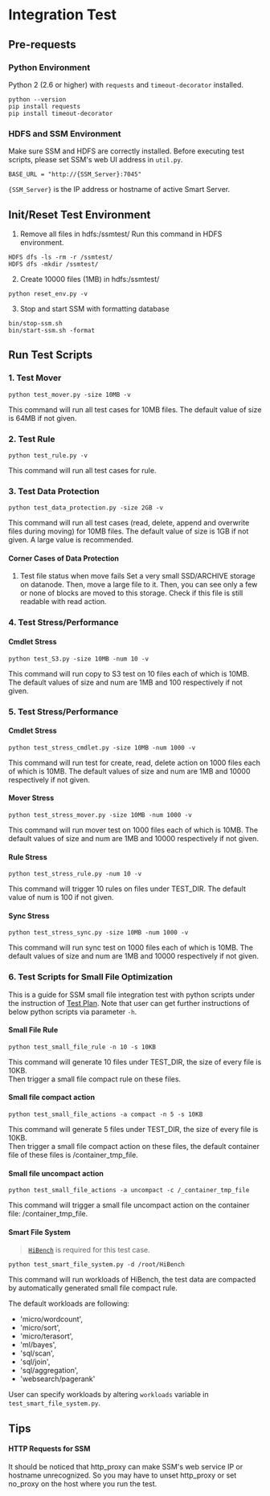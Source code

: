 # Integration Test 


## Pre-requests
### Python Environment
Python 2 (2.6 or higher) with `requests` and `timeout-decorator` installed.
```
python --version
pip install requests
pip install timeout-decorator
```

### HDFS and SSM Environment
Make sure SSM and HDFS are correctly installed. Before executing test scripts, please set SSM's web UI address in `util.py`.
```
BASE_URL = "http://{SSM_Server}:7045"
```

`{SSM_Server}` is the IP address or hostname of active Smart Server.

## Init/Reset Test Environment
1. Remove all files in hdfs:/ssmtest/
Run this command in HDFS environment.
```
HDFS dfs -ls -rm -r /ssmtest/
HDFS dfs -mkdir /ssmtest/
```

2. Create 10000 files (1MB) in hdfs:/ssmtest/

```
python reset_env.py -v
```

3. Stop and start SSM with formatting database

```
bin/stop-ssm.sh
bin/start-ssm.sh -format
```

## Run Test Scripts
### 1. Test Mover
```
python test_mover.py -size 10MB -v

```
This command will run all test cases for 10MB files.
The default value of size is 64MB if not given.

### 2. Test Rule
```
python test_rule.py -v
```
This command will run all test cases for rule.

### 3. Test Data Protection
```
python test_data_protection.py -size 2GB -v
```
This command will run all test cases (read, delete, append and overwrite files during moving) for 10MB files.
The default value of size is 1GB if not given. A large value is recommended.

#### Corner Cases of Data Protection

1. Test file status when move fails
Set a very small SSD/ARCHIVE storage on datanode. Then, move a large file to it. Then, you can see only a few or none of blocks are moved to this storage. Check if this file is still readable with read action.

### 4. Test Stress/Performance

#### Cmdlet Stress
```
python test_S3.py -size 10MB -num 10 -v
```
This command will run copy to S3 test on 10 files each of which is 10MB.
The default values of size and num are 1MB and 100 respectively if not given.

### 5. Test Stress/Performance

#### Cmdlet Stress
```
python test_stress_cmdlet.py -size 10MB -num 1000 -v
```
This command will run test for create, read, delete action on 1000 files each of which is 10MB.
The default values of size and num are 1MB and 10000 respectively if not given.

#### Mover Stress
```
python test_stress_mover.py -size 10MB -num 1000 -v
```
This command will run mover test on 1000 files each of which is 10MB.
The default values of size and num are 1MB and 10000 respectively if not given.

#### Rule Stress
```
python test_stress_rule.py -num 10 -v
```
This command will trigger 10 rules on files under TEST_DIR.
The default value of num is 100 if not given.

#### Sync Stress
```
python test_stress_sync.py -size 10MB -num 1000 -v
```
This command will run sync test on 1000 files each of which is 10MB.
The default values of size and num are 1MB and 10000 respectively if not given.

### 6. Test Scripts for Small File Optimization

This is a guide for SSM small file integration test with python scripts under the instruction of [Test Plan](https://github.com/Intel-bigdata/SSM/blob/trunk/supports/small-file-test/SSM%20Small%20File%20Optimization%20Test%20Plan.md).
Note that user can get further instructions of below python scripts via parameter `-h`.

#### Small File Rule
```
python test_small_file_rule -n 10 -s 10KB
```
This command will generate 10 files under TEST_DIR, the size of every file is 10KB.         
Then trigger a small file compact rule on these files.

#### Small file compact action
```
python test_small_file_actions -a compact -n 5 -s 10KB
```
This command will generate 5 files under TEST_DIR, the size of every file is 10KB.          
Then trigger a small file compact action on these files, the default container file of these files is /container_tmp_file.

#### Small file uncompact action
```
python test_small_file_actions -a uncompact -c /_container_tmp_file
```
This command will trigger a small file uncompact action on the container file: /container_tmp_file.

#### Smart File System
> [`HiBench`](https://github.com/intel-hadoop/HiBench) is required for this test case.

```
python test_smart_file_system.py -d /root/HiBench
```
This command will run workloads of HiBench, the test data are compacted by automatically generated small file compact rule.

The default workloads are following:
- 'micro/wordcount',
- 'micro/sort',
- 'micro/terasort',
- 'ml/bayes',
- 'sql/scan',
- 'sql/join',
- 'sql/aggregation',
- 'websearch/pagerank'      

User can specify workloads by altering `workloads` variable in `test_smart_file_system.py`.

## Tips

#### HTTP Requests for SSM

It should be noticed that http_proxy can make SSM's web service IP or hostname unrecognized. So you may have to unset http_proxy or set no_proxy on the host where you run the test.

